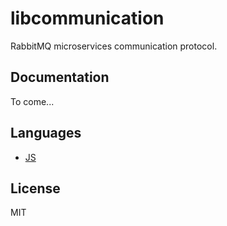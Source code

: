 # libcommunication

RabbitMQ microservices communication protocol.

## Documentation

To come...

## Languages

 * [JS](https://github.com/staymarta/libcommunication/tree/master/js)

## License

MIT

